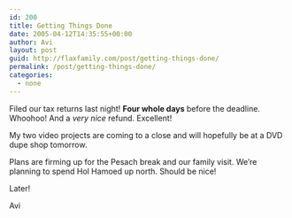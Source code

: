```yaml
---
id: 200
title: Getting Things Done
date: 2005-04-12T14:35:55+00:00
author: Avi
layout: post
guid: http://flaxfamily.com/post/getting-things-done/
permalink: /post/getting-things-done/
categories:
  - none
---
```

Filed our tax returns last night! **Four whole days** before the deadline. Whoohoo! And a _very nice_ refund. Excellent!

My two video projects are coming to a close and will hopefully be at a DVD dupe shop tomorrow.

Plans are firming up for the Pesach break and our family visit. We&#8217;re planning to spend Hol Hamoed up north. Should be nice!

Later!
  
Avi